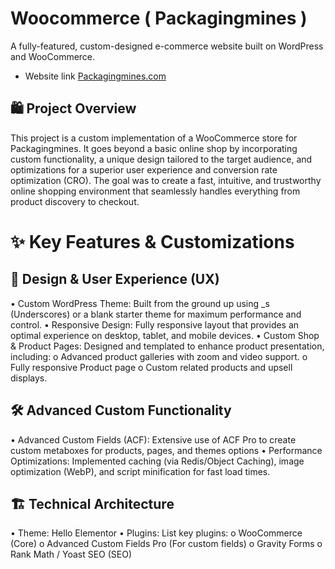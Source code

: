 # Woocommerce ( Packagingmines )
A fully-featured, custom-designed e-commerce website built on WordPress and WooCommerce.
- Website link <a href="https://packagingmines.com/">Packagingmines.com</a>
## 🛍️ Project Overview
This project is a custom implementation of a WooCommerce store for Packagingmines. It goes beyond a basic online shop by incorporating custom functionality, a unique design tailored to the target audience, and optimizations for a superior user experience and conversion rate optimization (CRO).
The goal was to create a fast, intuitive, and trustworthy online shopping environment that seamlessly handles everything from product discovery to checkout.

# ✨ Key Features & Customizations
## 🎨 Design & User Experience (UX)
•	Custom WordPress Theme: Built from the ground up using _s (Underscores) or a blank starter theme for maximum performance and control.
•	Responsive Design: Fully responsive layout that provides an optimal experience on desktop, tablet, and mobile devices.
•	Custom Shop & Product Pages: Designed and templated to enhance product presentation, including:
o	Advanced product galleries with zoom and video support.
o	Fully responsive Product page
o	Custom related products and upsell displays.
## 🛠️ Advanced Custom Functionality
•	Advanced Custom Fields (ACF): Extensive use of ACF Pro to create custom metaboxes for products, pages, and themes options 
•	Performance Optimizations: Implemented caching (via Redis/Object Caching), image optimization (WebP), and script minification for fast load times.
## 🏗️ Technical Architecture
•	Theme: Hello Elementor 
•	Plugins: List key plugins:
o	WooCommerce (Core)
o	Advanced Custom Fields Pro (For custom fields)
o	Gravity Forms 
o	Rank Math / Yoast SEO (SEO)
